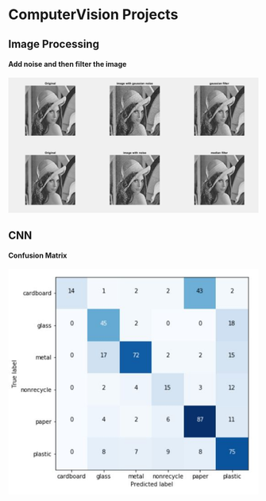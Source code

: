 # ComputerVision Projects

## Image Processing
#### Add noise and then filter the image
![Filter](ImageProcessing/q4.PNG)

## CNN
#### Confusion Matrix

![Confusion_matrix](TrashCNN/Result/MobileCM.jpg)
